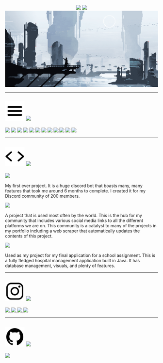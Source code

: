 <div align="center">
  <div>
    <img height=64 src="https://img.shields.io/badge/Guy McKechnie-12100E?style=for-the-badge">
    <img height=64 src="https://img.shields.io/badge/Software Developer-blue?style=for-the-badge">
    <img src="https://github.com/GuyMcKechnie/GuyMcKechnie/blob/main/ezgif.com-animated-gif-maker.gif?raw=true" alt="pixel city gif"/>
  </div>

---

  <div align="left">
    <h2>
    <img height=64 src="https://github.com/ionic-team/ionicons/blob/main/src/svg/menu.svg" alt="menu svg"/>
    <img height=64 src="https://img.shields.io/badge/My Stack-12100E?style=for-the-badge">
    </h2>
    <img src="https://img.shields.io/badge/Git-blue?style=for-the-badge&logo=git&logoColor=12100E">
    <img src="https://img.shields.io/badge/Figma-blue?style=for-the-badge&logo=figma&logoColor=12100E">
    <img src="https://img.shields.io/badge/Python-blue?style=for-the-badge&logo=python&logoColor=12100E">
    <img src="https://img.shields.io/badge/Java-blue?style=for-the-badge&logo=buymeacoffee&logoColor=12100E">
    <img src="https://img.shields.io/badge/Javascript-blue?style=for-the-badge&logo=javascript&logoColor=12100E">
    <img src="https://img.shields.io/badge/HTML-blue?style=for-the-badge&logo=html5&logoColor=12100E">
    <img src="https://img.shields.io/badge/CSS-blue?style=for-the-badge&logo=css3&logoColor=12100E">
    <img src="https://img.shields.io/badge/React-blue?style=for-the-badge&logo=react&logoColor=12100E">
    <img src="https://img.shields.io/badge/TailwindCSS-blue?style=for-the-badge&logo=tailwindcss&logoColor=12100E">
    <img src="https://img.shields.io/badge/Bootstrap-blue?style=for-the-badge&logo=bootstrap&logoColor=12100E">
    <img src="https://img.shields.io/badge/Redux-blue?style=for-the-badge&logo=redux&logoColor=12100E">
    <img src="https://img.shields.io/badge/NodeJS-blue?style=for-the-badge&logo=nodedotjs&logoColor=12100E">
  </div>

---

  <div align="left">
    <h2>
    <img height=64 src="https://github.com/ionic-team/ionicons/blob/main/src/svg/code.svg" alt="code svg"/>
    <img height=64 src="https://img.shields.io/badge/Featured Projects-12100E?style=for-the-badge">
    </h2>
    <div>
      <a href="https://github.com/GuyMcKechnie/Saddu">
    <img height=32 src="https://img.shields.io/badge/Large Scale Discord Bot-blue?style=for-the-badge&logo=python&logoColor=12100E&logoSize=64">
        </a>
      <p>My first ever project. It is a huge discord bot that boasts many, many features that took me around 6 months to complete. I created it for my Discord community of 200 members.</p>
      </div>
    <div>
      <a href="https://github.com/GuyMcKechnie/TheBibleApp.github.io">
    <img height=32 src="https://img.shields.io/badge/The Bible Hub Landing Page-blue?style=for-the-badge&logo=react&logoColor=12100E&logoSize=64">
        </a>
      <p>A project that is used most often by the world. This is the hub for my community that includes various social media links to all the different platforms we are on. This community is a catalyst to many of the projects in my portfolio including a web scraper that automatically updates the contents of this project.</p>
      </div>
    <div>
      <a href="https://github.com/GuyMcKechnie/TheBibleApp.github.io">
    <img height=32 src="https://img.shields.io/badge/Hospital Management System-blue?style=for-the-badge&logo=react&logoColor=12100E&logoSize=64">
        </a>
      <p>Used as my project for my final application for a school assignment. This is a fully fledged hospital management application built in Java. It has database management, visuals, and plenty of features.</p>
      </div>
  </div>

---

  <div align="left">
    <h2>
    <img height=64 src="https://github.com/ionic-team/ionicons/blob/main/src/svg/logo-instagram.svg" alt="instagram svg"/>
    <img height=64 src="https://img.shields.io/badge/Socials-12100E?style=for-the-badge">
    </h2>
    <a href="https://facebook.com/guy.j.mckechnie">
    <img src="https://img.shields.io/badge/Facebook-blue.svg?style=for-the-badge&logo=Facebook&logoColor=12100E"/>
    </a>
    <a href="https://instagram.com/guy.j.mckechnie">
    <img src="https://img.shields.io/badge/Instagram-blue.svg?style=for-the-badge&logo=Instagram&logoColor=12100E"/>
    </a>
    <a href="https://linkedin.com/in/guymckechnie">
    <img src="https://img.shields.io/badge/LinkedIn-blue.svg?style=for-the-badge&logo=linkedin&logoColor=12100E"/>
    </a>
    <a href="https://youtube.com/@GuyMcKechnie">
    <img src="https://img.shields.io/badge/YouTube-blue.svg?style=for-the-badge&logo=YouTube&logoColor=12100E"/>
    </a>
  </div>

---

  <div align="left">
  <h2>
    <img height=64 src="https://github.com/ionic-team/ionicons/blob/main/src/svg/logo-github.svg" alt="github svg"/>
    <img height=64 src="https://img.shields.io/badge/GitHub Stats-12100E?style=for-the-badge">
    </h2>
    <img src="https://github-readme-streak-stats.herokuapp.com/?user=guymckechnie&theme=dark&hide_border=false"></img>
  </div>
</div>